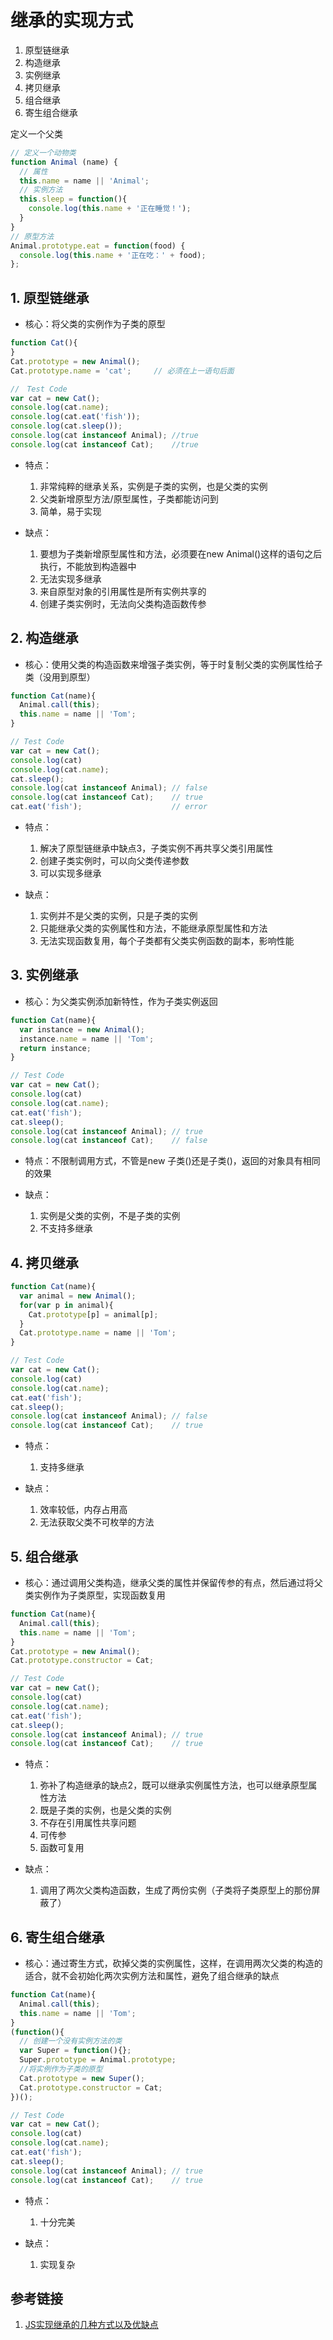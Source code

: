 # 继承的实现方式

1. 原型链继承
2. 构造继承
3. 实例继承
4. 拷贝继承
5. 组合继承
6. 寄生组合继承

定义一个父类
```javascript
// 定义一个动物类
function Animal (name) {
  // 属性
  this.name = name || 'Animal';
  // 实例方法
  this.sleep = function(){
    console.log(this.name + '正在睡觉！');
  }
}
// 原型方法
Animal.prototype.eat = function(food) {
  console.log(this.name + '正在吃：' + food);
};
```

## 1. 原型链继承

- 核心：将父类的实例作为子类的原型
```javascript
function Cat(){ 
}
Cat.prototype = new Animal();
Cat.prototype.name = 'cat';     // 必须在上一语句后面

//　Test Code
var cat = new Cat();
console.log(cat.name);
console.log(cat.eat('fish'));
console.log(cat.sleep());
console.log(cat instanceof Animal); //true 
console.log(cat instanceof Cat);    //true
```

- 特点：
    1. 非常纯粹的继承关系，实例是子类的实例，也是父类的实例
    2. 父类新增原型方法/原型属性，子类都能访问到
    3. 简单，易于实现
    
- 缺点：
    1. 要想为子类新增原型属性和方法，必须要在new Animal()这样的语句之后执行，不能放到构造器中
    2. 无法实现多继承
    3. 来自原型对象的引用属性是所有实例共享的
    4. 创建子类实例时，无法向父类构造函数传参
    
## 2. 构造继承

- 核心：使用父类的构造函数来增强子类实例，等于时复制父类的实例属性给子类（没用到原型）
```javascript
function Cat(name){
  Animal.call(this);
  this.name = name || 'Tom';
}

// Test Code
var cat = new Cat();
console.log(cat)
console.log(cat.name);
cat.sleep();
console.log(cat instanceof Animal); // false
console.log(cat instanceof Cat);    // true
cat.eat('fish');                    // error
```

- 特点：
    1. 解决了原型链继承中缺点3，子类实例不再共享父类引用属性
    2. 创建子类实例时，可以向父类传递参数
    3. 可以实现多继承
    
- 缺点：
    1. 实例并不是父类的实例，只是子类的实例
    2. 只能继承父类的实例属性和方法，不能继承原型属性和方法
    3. 无法实现函数复用，每个子类都有父类实例函数的副本，影响性能

## 3. 实例继承

- 核心：为父类实例添加新特性，作为子类实例返回
```javascript
function Cat(name){
  var instance = new Animal();
  instance.name = name || 'Tom';
  return instance;
}

// Test Code
var cat = new Cat();
console.log(cat)
console.log(cat.name);
cat.eat('fish');
cat.sleep();
console.log(cat instanceof Animal); // true
console.log(cat instanceof Cat);    // false
```

- 特点：不限制调用方式，不管是new 子类()还是子类()，返回的对象具有相同的效果

- 缺点：
    1. 实例是父类的实例，不是子类的实例
    2. 不支持多继承

## 4. 拷贝继承

```javascript
function Cat(name){
  var animal = new Animal();
  for(var p in animal){
    Cat.prototype[p] = animal[p];
  }
  Cat.prototype.name = name || 'Tom';
}

// Test Code
var cat = new Cat();
console.log(cat)
console.log(cat.name);
cat.eat('fish');
cat.sleep();
console.log(cat instanceof Animal); // false
console.log(cat instanceof Cat);    // true
```

- 特点：
    1. 支持多继承
    
- 缺点：
    1. 效率较低，内存占用高
    2. 无法获取父类不可枚举的方法

## 5. 组合继承

- 核心：通过调用父类构造，继承父类的属性并保留传参的有点，然后通过将父类实例作为子类原型，实现函数复用
```javascript
function Cat(name){
  Animal.call(this);
  this.name = name || 'Tom';
}
Cat.prototype = new Animal();
Cat.prototype.constructor = Cat;

// Test Code
var cat = new Cat();
console.log(cat)
console.log(cat.name);
cat.eat('fish');
cat.sleep();
console.log(cat instanceof Animal); // true
console.log(cat instanceof Cat);    // true
```

- 特点：
    1. 弥补了构造继承的缺点2，既可以继承实例属性方法，也可以继承原型属性方法
    2. 既是子类的实例，也是父类的实例
    3. 不存在引用属性共享问题
    4. 可传参
    5. 函数可复用
    
- 缺点：
    1. 调用了两次父类构造函数，生成了两份实例（子类将子类原型上的那份屏蔽了）

## 6. 寄生组合继承

- 核心：通过寄生方式，砍掉父类的实例属性，这样，在调用两次父类的构造的适合，就不会初始化两次实例方法和属性，避免了组合继承的缺点
```javascript
function Cat(name){
  Animal.call(this);
  this.name = name || 'Tom';
}
(function(){
  // 创建一个没有实例方法的类
  var Super = function(){};
  Super.prototype = Animal.prototype;
  //将实例作为子类的原型
  Cat.prototype = new Super();
  Cat.prototype.constructor = Cat;
})();

// Test Code
var cat = new Cat();
console.log(cat)
console.log(cat.name);
cat.eat('fish');
cat.sleep();
console.log(cat instanceof Animal); // true
console.log(cat instanceof Cat);    // true
```

- 特点：
    1. 十分完美
    
- 缺点：
    1. 实现复杂

## 参考链接

1. [JS实现继承的几种方式以及优缺点](https://www.cnblogs.com/yaphetsfang/p/9376770.html)